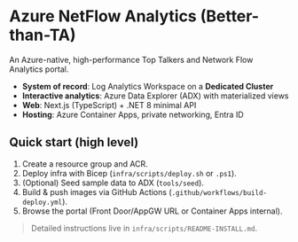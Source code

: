 # Azure NetFlow Analytics (Better-than-TA)

An Azure-native, high-performance Top Talkers and Network Flow Analytics portal.
- **System of record**: Log Analytics Workspace on a **Dedicated Cluster**
- **Interactive analytics**: Azure Data Explorer (ADX) with materialized views
- **Web**: Next.js (TypeScript) + .NET 8 minimal API
- **Hosting**: Azure Container Apps, private networking, Entra ID

## Quick start (high level)
1. Create a resource group and ACR.
2. Deploy infra with Bicep (`infra/scripts/deploy.sh` or `.ps1`).
3. (Optional) Seed sample data to ADX (`tools/seed`).
4. Build & push images via GitHub Actions (`.github/workflows/build-deploy.yml`).
5. Browse the portal (Front Door/AppGW URL or Container Apps internal).

> Detailed instructions live in `infra/scripts/README-INSTALL.md`.
